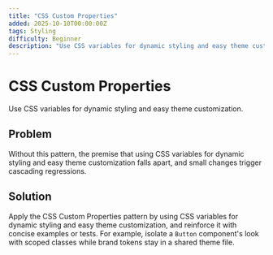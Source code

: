 ```yaml
---
title: "CSS Custom Properties"
added: 2025-10-10T00:00:00Z
tags: Styling
difficulty: Beginner
description: "Use CSS variables for dynamic styling and easy theme customization."
---
```

# CSS Custom Properties

Use CSS variables for dynamic styling and easy theme customization.

## Problem

Without this pattern, the premise that using CSS variables for dynamic styling and easy theme customization falls apart, and small changes trigger cascading regressions.

## Solution

Apply the CSS Custom Properties pattern by using CSS variables for dynamic styling and easy theme customization, and reinforce it with concise examples or tests. For example, isolate a `Button` component's look with scoped classes while brand tokens stay in a shared theme file.
